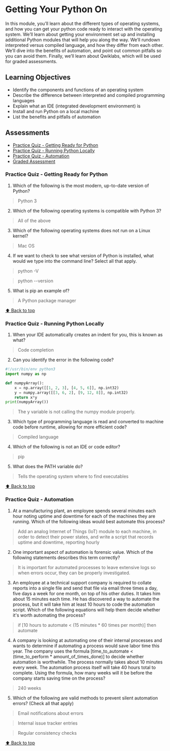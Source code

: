# Getting Your Python On

In this module, you’ll learn about the different types of operating systems, and how you can get your python code ready to interact with the operating system. We’ll learn about getting your environment set up and installing additional Python modules that will help you along the way. We’ll rundown interpreted versus compiled language, and how they differ from each other. We’ll dive into the benefits of automation, and point out common pitfalls so you can avoid them. Finally, we’ll learn about Qwiklabs, which will be used for graded assessments.

## Learning Objectives

- Identify the components and functions of an operating system
- Describe the difference between interpreted and compiled programming languages
- Explain what an IDE (integrated development environment) is
- Install and run Python on a local machine
- List the benefits and pitfalls of automation

## Assessments

- [Practice Quiz - Getting Ready for Python](#Practice-Quiz---Getting-Ready-for-Python)
- [Practice Quiz - Running Python Locally](#Practice-Quiz---Running-Python-Locally)
- [Practice Quiz - Automation](#Practice-Quiz---Automation)
- [Graded Assessment](#Graded-Assessment)



### Practice Quiz - Getting Ready for Python

1. Which of the following is the most modern, up-to-date version of Python?

> Python 3

2. Which of the following operating systems is compatible with Python 3?

> All of the above

3. Which of the following operating systems does not run on a Linux kernel?

> Mac OS

4. If we want to check to see  what version of Python is installed, what would we type into the command line? Select all that apply.

> python -V

> python --version

5. What is pip an example of?

> A Python package manager

[ :arrow_up: Back to top](#Getting-Your-Python-On)

### Practice Quiz - Running Python Locally

1. When your IDE automatically creates an indent for you, this is known as what?

> Code completion

2. Can you identify the error in the following code?

```python
#!/usr/bin/env python3
import numpy as np

def numpyArray():
    x = np.array([[1, 2, 3], [4, 5, 6]], np.int32)
    y = numpy.array([[3, 6, 2], [9, 12, 8]], np.int32)
    return x*y
print(numpyArray())

```

> The y variable is not calling the numpy module properly.

3. Which type of programming language is read and converted to machine code before runtime, allowing for more efficient code?

> Compiled language

4. Which of the following is not an IDE or code editor?

> pip

5. What does the PATH variable do?

> Tells the operating system where to find executables

[ :arrow_up: Back to top](#Getting-Your-Python-On)

### Practice Quiz - Automation

1. At a manufacturing plant, an employee spends several minutes each hour noting uptime and downtime for each of the machines they are running. Which of the following ideas would best automate this process?

> Add an analog Internet of Things (IoT) module to each machine, in order to detect their power states, and write a script that records uptime and downtime, reporting hourly

2. One important aspect of automation is forensic value. Which of the following statements describes this term correctly?

> It is important for automated processes to leave extensive logs so when errors occur, they can be properly investigated.

3. An employee at a technical support company is required to collate reports into a single file and send that file via email three times a day, five days a week for one month, on top of his other duties. It takes him about 15 minutes each time. He has discovered a way to automate the process, but it will take him at least 10 hours to code the automation script. Which of the following equations will help them decide whether it's worth automating the process?

> if [10 hours to automate < (15 minutes * 60 times per month)] then automate

4. A company is looking at automating one of their internal processes and wants to determine if automating a process would save labor time this year. The company uses the formula [time_to_automate < (time_to_perform * amount_of_times_done)] to decide whether automation is worthwhile. The process normally takes about 10 minutes every week. The automation process itself will take 40 hours total to complete. Using the formula, how many weeks will it be before the company starts saving time on the process?

> 240 weeks

5. Which of the following are valid methods to prevent silent automation errors? (Check all that apply)

> Email notifications about errors

> Internal issue tracker entries

> Regular consistency checks

[ :arrow_up: Back to top](#Getting-Your-Python-On)




